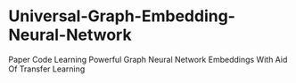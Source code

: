 # Universal-Graph-Embedding-Neural-Network
Paper Code Learning Powerful Graph Neural Network Embeddings With Aid Of Transfer Learning
